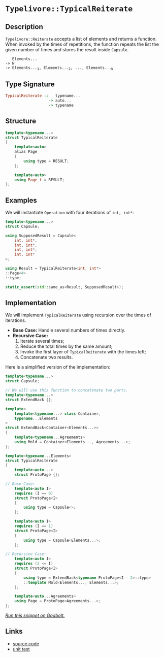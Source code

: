 <!-- Copyright 2024 Feng Mofan
SPDX-License-Identifier: Apache-2.0 -->

# `Typelivore::TypicalReiterate`

## Description

`Typelivore::Reiterate` accepts a list of elements and returns a function. When invoked by the times of repetitions, the function repeats the list the given number of times and stores the result inside `Capsule`.

<pre><code>   Elements...
-> N
-> Elements...<sub>1</sub>, Elements...<sub>2</sub>, ..., Elements...<sub>N</sub></code></pre>

## Type Signature

```Haskell
TypicalReiterate ::   typename...
                   -> auto...
                   -> typename
```

## Structure

```C++
template<typename...>
struct TypicalReiterate
{
    template<auto>
    alias Page
    {
        using type = RESULT;
    };

    template<auto>
    using Page_t = RESULT;
};
```

## Examples

We will instantiate `Operation` with four iterations of `int, int*`:

```C++
template<typename...>
struct Capsule;

using SupposedResult = Capsule<
    int, int*,
    int, int*,
    int, int*,
    int, int*
>;

using Result = TypicalReiterate<int, int*>
::Page<4>
::type;

static_assert(std::same_as<Result, SupposedResult>);
```

## Implementation

We will implement `TypicalReiterate` using recursion over the times of iterations.

- **Base Case:** Handle several numbers of times directly.
- **Recursive Case:**
  1. Iterate several times;
  2. Reduce the total times by the same amount;
  3. Invoke the first layer of `TypicalReiterate` with the times left;
  4. Concatenate two results.

Here is a simplified version of the implementation:

```C++
template<typename...>
struct Capsule;

// We will use this function to concatenate two parts.
template<typename...>
struct ExtendBack {};

template<
    template<typename...> class Container,
    typename...Elements
>
struct ExtendBack<Container<Elements...>>
{
    template<typename...Agreements>
    using Mold = Container<Elements..., Agreements...>;
};

template<typename...Elements>
struct TypicalReiterate
{
    template<auto...>
    struct ProtoPage {};

// Base Case:
    template<auto I>
    requires (I == 0)
    struct ProtoPage<I>
    {
        using type = Capsule<>;
    };

    template<auto I>
    requires (I == 1)
    struct ProtoPage<I>
    {
        using type = Capsule<Elements...>;
    };

// Recursive Case:
    template<auto I>
    requires (2 <= I)
    struct ProtoPage<I>
    {
        using type = ExtendBack<typename ProtoPage<I - 2>::type>
        ::template Mold<Elements..., Elements...>;
    };

    template<auto...Agreements>
    using Page = ProtoPage<Agreements...>;
};
```

[*Run this snippet on Godbolt.*](https://godbolt.org/#z:OYLghAFBqd5QCxAYwPYBMCmBRdBLAF1QCcAaPECAMzwBtMA7AQwFtMQByARg9KtQYEAysib0QXACx8BBAKoBnTAAUAHpwAMvAFYTStJg1DIApACYAQuYukl9ZATwDKjdAGFUtAK4sGIAMykrgAyeAyYAHI%2BAEaYxCAArIEADqgKhE4MHt6%2BeqnpjgKh4VEssfHSdpgOmUIETMQE2T5%2BgVU1AnUNBMWRMXGJbfWNzblctsM9YX1lA5IAlLaoXsTI7Bzm/mHI3lgA1Cb%2Bbl6OtIQAnofYJhoAgpvbu5gHR8gKBOhYVFc393cEmBYyQMAMObgI52SjFYmAAdPCfnd3sQvA49m4mMkFF56IcrHdfgB6Ql7ADqzwA7nRaHsvEo9gQEHgFHsqF4GB0GAzUHs0BymADmACGRSeclugpYb8AUCQZgwRCocw2PCpf5rkiCCi0dhVIL0BYmMgANYHADsVjNABE8b9pYDgQL5Udfns3QyHXKFZDoSqEereQYFCyPIImNMyK73YrfXD4dh6GxBAo7erfsjUQQ9rr9YaTWDQ/UI2CE4DGARJf7rmmCRao26ZY7QUcY8q47DbsBiJgy8nEbd3bT0kY9gBZTzoF5W9GycPhYglxPlyuw0h7Tvd3sV1U/fz4%2B7W20E/6ep3epUw1WlpMV/sZtEAFUheFEtAASphCHEz7X94PG16RxMCcqA7jWA7uveWbKMQqBEMoTDAM8Jh1oee52ncxJ7Ia9J1JgyQgPWHqymeQEgXsACS/aDt2ACOXh4N2LIQBRU6HNOGjzERUF7DBcGoAhSFglR4GDihf6Du6dJhMADI%2BlO6KYtiuIumm6F3GJaH7kRAGkRi5EiRqEFunRDFMXsLFsf405cFxGmQVqma8bB8GIc6biGUR4lEYO0kjjGCkYliOLudey5gdWEluihNrqX8txYR%2ByArOkABuzx4QROmns2%2BlEJR1HuqZjGYMxZgvG47GUXZxl7DxfGuUJRyefZ0V1q1kl%2BbJAVVTmrh5sa56xs5/GCe5rEALR7GYVwgCAMaFZJexzbpwrjrQ6CLluK5rmFyYRUetUxYd2UkblwFEKqG49jeKaiVJw6yWNCkNQJblgtd20HXFx0/ZhABUgNA8DhJEkDD7YEID5A6DAPA/DsPxQ8HJPBVJx0Bc/b2md7mtpeVbpo5aJBcpzraXcXV7EIXjJPkmDoB%2BylZlVJMhWCRFhAQa6c/9pAc4I3OCLz/Nc3sPN8x1nOCwQ/2ppFGG3JTjM4sz1l7E%2ByQvmIH5fsQelS2LQv9nNY1gpIxvzT6J2agKL4APpMMGcQEBA7zoHNCgwg7d1uMrtCi9TtNpPTfsEFcXF7hwiy0JwCS8H4HBaKQqCcJVljWHVyyrMhZj%2BDwpAEJoUeLMaiRmLCZpmJIAAc1cJBoACcCRmBoABs1eBDHHCSLwLASBoGikAnScpxwvAKCAg%2BF4nUekHAsAwIgIDLAQyQnOQlBoECdBxBEMKcKo1etxNreSHswDIMgexSLCZi8PThAkHg7vjPwggiGI7BSDIgiKCo6gz1ILocYFI9YEW4LPLucch5F2TpwAA8icNeWZUBUD2IfY%2Bp9z6X2vpIW%2BFkPDb3oMQA4udbK8GnloRYEAkBb01sQjeEA6E73iMAKQZg%2BB0ABMQCeEBoiwOiGEBo5xOD50EcwYg5x4HRG0NUae%2Bct43ngQwWgIjAFYGiF4YAGJaC0AnhA0gWAWCGGAOIdRJUajpX0UnTAqhqgnHWPnTmmAu5JzONEPWkiPBYFgVqPAfcDHpWINEYOVpAQmLOEYIuiwqAGGAAoAAangTAFJ4FKlEbwN%2BwhXxf2kFkv%2BahYHAP0CYlA1hrD6DwNECekBFioGSIUBg%2BiJpu3YqYdOlgW68FQEE4gz9SrwEWO0RpLgGDuE8C0PQIRpilHKHkNIGQBCjD8OMfIiyGC9FmQMcYwzaiTGWXoXZnRJibP6PEHZ%2ByJljAmN0U5sxzlDKzmsCQ0dY7x1gaPdBR8T5nwvlfG%2B5UIC4EfiQzY5CC7RMWAgTATAsDxAgCXEAkh/Cwgbv4M0kgNCSCrq3AeCRW4N30JwHupA%2B551hK3Lg7cG7VypQkSQXAEhotbjAwBo9x6TwhTPahi8aHLyQevCgTDUBEN3vvDgDQWCpTNBNJggYTHXwbrCLgsIbH4CIH0l%2BP9smfwkHk2QBSAFJ10Bw0BmIMmvI4NA4e3SEECpQWgyV0rZXypHFwJVKqNAEJFfQuIpD/BmHmBQ6Jc9aE%2BpYYw5hxCQBOplTsEx7quCDxoP7OIvD%2BGAPEcIjJpAs2SOkbIhwObFHlmUao2BGitE6L0TmoxET1hJ3wN2SxAzAG2PsQCHNzjXG8HcZ4843iG0UL6QE/OQSQlKDCcYowkTQDcr4HExJyTUnpIMVkj%2B4hv75KUIUwBJqSlRPaVYSwlTqmDOTg0zIzTWnWSPdYLpyden9JqQi2wLi5GZFGeMnIKyghjLuXM1ZCzGkHKAwUTIAHtlvvsI0roIwrm/qOQwODUwShnMOZcn9GHbkzPQ7ZJYKxnn4age8tlnA9ixpdfGt1HrVUWWBRq/14LKHF1INC2FAxX1dxJWSpVWKzRMrNGafw2LJCn3GDauBY9bCcpYzy%2BAfKV7IMjeG4he82CcElVglgChUpX1Su62Ecp3j33VU/LV66cl6u1YaopARSBmvATwS11qPl2tXicPYqCKPEBYNp3T%2BnDPGazBAQhvrQW538EGrlVDQ0oFU3EFTor4h6dpnbAzDc7bBYdr50%2BnDU08MoBmpOea1FiKEfmmRcji0iqUSotRjbMCaO0WIGtBi60zqHYYixjgrGwPbclTtBju2wL7cIwdviR05vHaE8JM6ZIhtiYhJdKS0mMBzZZ3VW6DU7qNToezBhD3lJPe4l9dTL0CH0YSN2ZSOkWAfT0uImqBm1Ogx%2B5wEBXCgb/egSD5zSBrJAwh%2BZ4Gii4fuYc99nIUPfaQyhv72H4NYYuThtDEP8MKCeV/FzpGR7ka02fHTem9gZaM06d49GzMRbztFuTUKYVwsoJanjIAzBKv8P4BI9cGUDw52adurK8fSYnlPSFpBS6SDNLfATXApAN342irgZoiUcH8Lj210m6cq7voLjXwbuWLCCekZwkggA%3D%3D)

## Links

- [source code](../../../../conceptrodon/descend/typelivore/reiterate.hpp)
- [unit test](../../../../tests/unit/typelivore/typical_reiterate.test.hpp)
